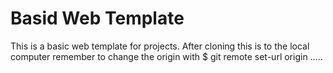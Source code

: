 # Basid Web Template

This is a basic web template for projects. After cloning this is to the local computer remember to change the origin with $ git remote set-url origin ..... 